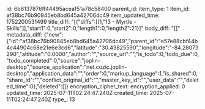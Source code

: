 id: 6b6137876ff44495aceaf51a78c58400
parent_id: 
item_type: 1
item_id: af38bc76b90845eb8bd645a42706dc49
item_updated_time: 1752200531499
title_diff: "[{\"diffs\":[[1,\"13  - Myrtle - Skills\"]],\"start1\":0,\"start2\":0,\"length1\":0,\"length2\":21}]"
body_diff: "[]"
metadata_diff: {"new":{"id":"af38bc76b90845eb8bd645a42706dc49","parent_id":"e57e88cbf44b4c44904c68e21e6e3cd6","latitude":"30.43825590","longitude":"-84.28073290","altitude":"0.0000","author":"","source_url":"","is_todo":0,"todo_due":0,"todo_completed":0,"source":"joplin-desktop","source_application":"net.cozic.joplin-desktop","application_data":"","order":0,"markup_language":1,"is_shared":0,"share_id":"","conflict_original_id":"","master_key_id":"","user_data":"","deleted_time":0},"deleted":[]}
encryption_cipher_text: 
encryption_applied: 0
updated_time: 2025-07-11T02:24:47.240Z
created_time: 2025-07-11T02:24:47.240Z
type_: 13